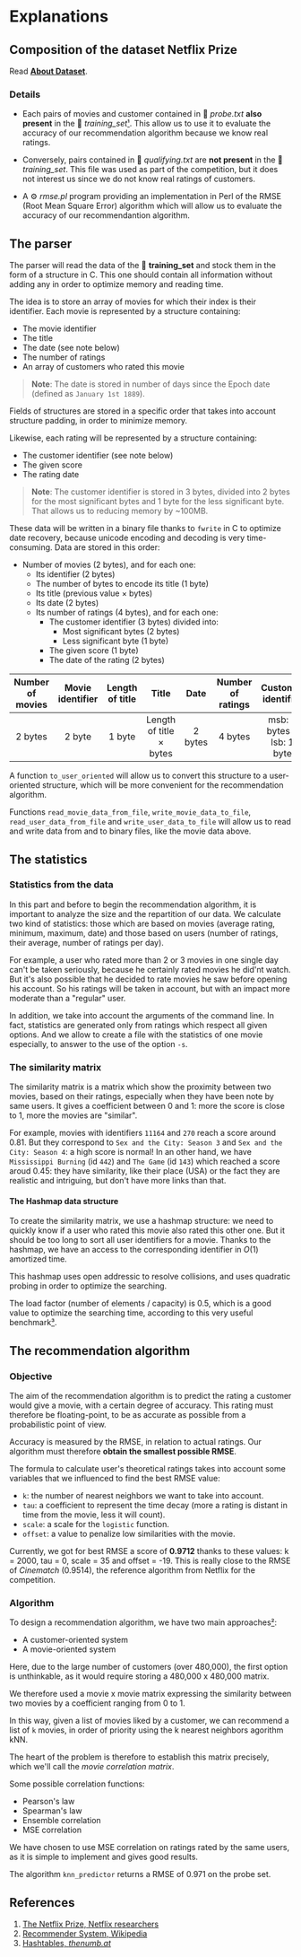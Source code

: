 # Explanations

## Composition of the dataset Netflix Prize

Read **[About Dataset](AboutDataset.md)**.

### Details

- Each pairs of movies and customer contained in 📄 *probe.txt* **also present** in the 📁 *training_set*[¹][1]. This allow us to use it to evaluate the accuracy of our recommendation algorithm because we know real ratings.

- Conversely, pairs contained in 📄 *qualifying.txt* are **not present** in the 📁 *training_set*. This file was used as part of the competition, but it does not interest us since we do not know real ratings of customers.

- A ⚙️ *rmse.pl* program providing an implementation in Perl of the RMSE (Root Mean Square Error) algorithm which will allow us to evaluate the accuracy of our recommendantion algorithm.

## The parser

The parser will read the data of the 📁 **training_set** and stock them in the form of a structure in C. This one should contain all information without adding any in order to optimize memory and reading time.

The idea is to store an array of movies for which their index is their identifier. Each movie is represented by a structure containing:

- The movie identifier
- The title
- The date (see note below)
- The number of ratings
- An array of customers who rated this movie

> **Note**: The date is stored in number of days since the Epoch date (defined as `January 1st 1889`).

Fields of structures are stored in a specific order that takes into account structure padding, in order to minimize memory.

Likewise, each rating will be represented by a structure containing:

- The customer identifier (see note below)
- The given score
- The rating date

> **Note**: The customer identifier is stored in 3 bytes, divided into 2 bytes for the most significant bytes and 1 byte for the less significant byte. That allows us to reducing memory by ~100MB.

These data will be written in a binary file thanks to `fwrite` in C to optimize date recovery, because unicode encoding and decoding is very time-consuming. Data are stored in this order:

- Number of movies (2 bytes), and for each one:
  - Its identifier (2 bytes)
  - The number of bytes to encode its title (1 byte)
  - Its title (previous value × bytes)
  - Its date (2 bytes)
  - Its number of ratings (4 bytes), and for each one:
    - The customer identifier (3 bytes) divided into:
      - Most significant bytes (2 bytes)
      - Less significant byte (1 byte)
    - The given score (1 byte)
    - The date of the rating (2 bytes)

| Number of movies | Movie identifier | Length of title | Title                   | Date    | Number of ratings | Customer identifier         | Score  | Date of rating |
| :--------------: | :--------------: | :-------------: | :---------------------: | :-----: | :---------------: | :-------------------------: | :----: | :------------: |
|     2 bytes      | 2 byte           | 1 byte          | Length of title × bytes | 2 bytes | 4 bytes           | msb: 2 bytes & lsb: 1 byte | 1 byte | 2 bytes        |

A function `to_user_oriented` will allow us to convert this structure to a user-oriented structure, which will be more convenient for the recommendation algorithm.

Functions `read_movie_data_from_file`, `write_movie_data_to_file`, `read_user_data_from_file` and `write_user_data_to_file` will allow us to read and write data from and to binary files, like the movie data above.

## The statistics

### Statistics from the data

In this part and before to begin the recommendation algorithm, it is important to analyze the size and the repartition of our data.
We calculate two kind of statistics: those which are based on movies (average rating, minimum, maximum, date) and those based on users (number of ratings, their average, number of ratings per day).

For example, a user who rated more than 2 or 3 movies in one single day can't be taken seriously, because he certainly rated movies he did'nt watch. But it's also possible that he decided to rate movies he saw before opening his account. So his ratings will be taken in account, but with an impact more moderate than a "regular" user.

In addition, we take into account the arguments of the command line. In fact, statistics are generated only from ratings which respect all given options. And we allow to create a file with the statistics of one movie especially, to answer to the use of the option `-s`.

### The similarity matrix

The similarity matrix is a matrix which show the proximity between two movies, based on their ratings, especially when they have been note by same users. It gives a coefficient between 0 and 1: more the score is close to 1, more the movies are "similar".

For example, movies with identifiers `11164` and `270` reach a score around 0.81. But they correspond to `Sex and the City: Season 3` and `Sex and the City: Season 4`: a high score is normal! In an other hand, we have `Mississippi Burning` (id `442`) and `The Game` (id `143`) which reached a score aroud 0.45: they have similarity, like their place (USA) or the fact they are realistic and intriguing, but don't have more links than that.

#### The Hashmap data structure

To create the similarity matrix, we use a hashmap structure: we need to quickly know if a user who rated this movie also rated this other one. But it should be too long to sort all user identifiers for a movie. Thanks to the hashmap, we have an access to the corresponding identifier in *O*(1) amortized time.

This hashmap uses open addressic to resolve collisions, and uses quadratic probing in order to optimize the searching.

The load factor (number of elements / capacity) is 0.5, which is a good value to optimize the searching time, according to this very useful benchmark[³][3].

## The recommendation algorithm

### Objective

The aim of the recommendation algorithm is to predict the rating a customer would give a movie, with a certain degree of accuracy. This rating must therefore be floating-point, to be as accurate as possible from a probabilistic point of view.

Accuracy is measured by the RMSE, in relation to actual ratings.
Our algorithm must therefore **obtain the smallest possible RMSE**.

The formula to calculate user's theoretical ratings takes into account some variables that we influenced to find the best RMSE value:

- `k`: the  number of nearest neighbors we want to take into account.
- `tau`: a coefficient to represent the time decay (more a rating is distant in time from the movie, less it will count).
- `scale`: a scale for the `logistic` function.
- `offset`: a value to penalize low similarities with the movie.

Currently, we got for best RMSE a score of **0.9712** thanks to these values: k = 2000, tau = 0, scale = 35 and offset = -19. This is really close to the RMSE of *Cinematch* (0.9514), the  reference algorithm from Netflix for the competition.

### Algorithm

To design a recommendation algorithm, we have two main approaches[²][2]:

- A customer-oriented system
- A movie-oriented system

Here, due to the large number of customers (over 480,000), the first option is unthinkable, as it would require storing a 480,000 x 480,000 matrix.

We therefore used a movie x movie matrix expressing the similarity between two movies by a coefficient ranging from 0 to 1.

In this way, given a list of movies liked by a customer, we can recommend a list of `k` movies, in order of priority using the k nearest neighbors agorithm kNN.

The heart of the problem is therefore to establish this matrix precisely, which we'll call the *movie correlation matrix*.

Some possible correlation functions:

- Pearson's law
- Spearman's law
- Ensemble correlation
- MSE correlation

We have chosen to use MSE correlation on ratings rated by the same users, as it is simple to implement and gives good results.

The algorithm `knn_predictor` returns a RMSE of 0.971 on the probe set.

## References

1. [The Netflix Prize, Netflix researchers]([3])
2. [Recommender System, Wikipedia]([2])
3. [Hashtables, *thenumb.at*]([3])

[1]: https://www.cs.uic.edu/~liub/KDD-cup-2007/proceedings/The-Netflix-Prize-Bennett.pdf
[2]: https://en.wikipedia.org/wiki/Recommender_system
[3]: https://thenumb.at/Hashtables/
